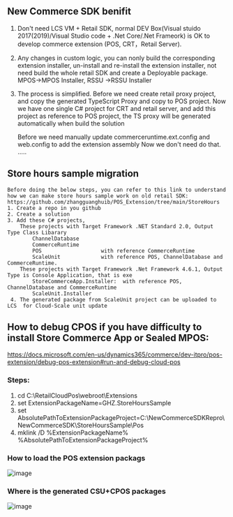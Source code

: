 ## New Commerce SDK benifit
   1.   Don't need LCS VM  + Retail SDK,  normal DEV Box(Visual stuido 2017(2019)/Visual Studio code + .Net Core/.Net Frameork) is OK  to develop commerce extension (POS, CRT，Retail Server).
   2.   Any changes in custom logic,  you can nonly build the corresponding extension installer, un-install and re-install the extension installer, not need build the whole retail SDK  and create a Deployable package.   MPOS->MPOS Installer,   RSSU ->RSSU Installer
   3.   The process is simplified.
          Before we need create retail proxy project,  and copy the generated TypeScript Proxy and copy to POS project.
          Now we have one single C# project for CRT and retail server, and add this project as reference to POS  project, the TS  proxy will be generated automatically when build the solution
         
         Before we need manually update commerceruntime.ext.config and web.config to add the extension assembly
         Now we don't need do that.
         .....
         
## Store hours sample migration
    Before doing the below steps, you can refer to this link to understand how we can make store hours sample work on old retail SDK: 
    https://github.com/zhangguanghuib/POS_Extension/tree/main/StoreHours
    1. Create a repo in you github
    2. Create a solution
    3. Add these C# projects, 
        These projects with Target Framework .NET Standard 2.0, Output Type Class Libarary
            ChannelDatabase
            CommerceRuntime
            POS                   with reference CommerceRuntime
            ScaleUnit             with reference POS, ChannelDatabase and CommerceRuntime.
        These projects with Target Framework .Net Framework 4.6.1, Output Type is Console Application, that is exe
            StoreCommerceApp.Installer:  with reference POS, ChannelDatabase and CommerceRuntime
            ScaleUnit.Installer 
     4. The generated package from ScaleUnit project can be uploaded to LCS  for Cloud-Scale unit update
   
## How to debug CPOS if you have difficulty to install Store Commerce App or Sealed MPOS:     
https://docs.microsoft.com/en-us/dynamics365/commerce/dev-itpro/pos-extension/debug-pos-extension#run-and-debug-cloud-pos
### Steps:
1. cd C:\RetailCloudPos\webroot\Extensions
2. set ExtensionPackageName=GHZ.StoreHoursSample
3. set AbsolutePathToExtensionPackageProject=C:\NewCommerceSDKRepro\NewCommerceSDK\StoreHoursSample\Pos
4. mklink /D %ExtensionPackageName% %AbsolutePathToExtensionPackageProject%

### How to load the POS extension packags
![image](https://user-images.githubusercontent.com/14832260/176575303-fb7fb06a-f822-4ac1-9a98-4215bf05be1e.png)

###  Where is the generated CSU+CPOS packages
![image](https://user-images.githubusercontent.com/14832260/176575606-2487f0d4-92c3-4472-87ea-fbc0ae72e365.png)


